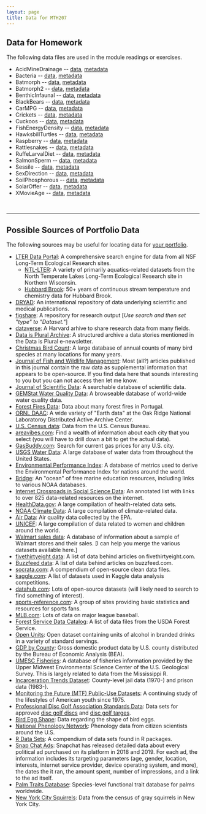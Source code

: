 ```yaml
---
layout: page
title: Data for MTH207
---
```


## Data for Homework

The following data files are used in the module readings or exercises.

* AcidMineDrainage -- [data](https://raw.githubusercontent.com/droglenc/NCData/master/AcidMineDrainage.csv), [metadata](https://raw.githubusercontent.com/droglenc/NCData/master/AcidMineDrainage_meta.txt)
* Bacteria -- [data](https://raw.githubusercontent.com/droglenc/NCData/master/Bacteria.csv), [metadata](https://raw.githubusercontent.com/droglenc/NCData/master/Bacteria_meta.txt)
* Batmorph -- [data](https://raw.githubusercontent.com/droglenc/NCData/master/Batmorph.csv), [metadata](https://raw.githubusercontent.com/droglenc/NCData/master/Batmorph_meta.txt)
* Batmorph2 -- [data](https://raw.githubusercontent.com/droglenc/NCData/master/Batmorph2.csv), [metadata](https://raw.githubusercontent.com/droglenc/NCData/master/Batmorph2_meta.txt)
* BenthicInfaunal -- [data](https://raw.githubusercontent.com/droglenc/NCData/master/BenthicInfaunal.csv), [metadata](https://raw.githubusercontent.com/droglenc/NCData/master/BenthicInfaunal_meta.txt)
* BlackBears -- [data](https://raw.githubusercontent.com/droglenc/NCData/master/BlackBears.csv), [metadata](https://raw.githubusercontent.com/droglenc/NCData/master/BlackBears_meta.txt)
* CarMPG -- [data](https://raw.githubusercontent.com/droglenc/NCData/master/CarMPG.csv), [metadata](https://raw.githubusercontent.com/droglenc/NCData/master/CarMPG_meta.txt)
* Crickets -- [data](https://raw.githubusercontent.com/droglenc/NCData/master/Crickets.csv), [metadata](https://raw.githubusercontent.com/droglenc/NCData/master/Crickets_meta.txt)
* Cuckoos -- [data](https://raw.githubusercontent.com/droglenc/NCData/master/Cuckoos.csv), [metadata](https://raw.githubusercontent.com/droglenc/NCData/master/Cuckoos_meta.txt)
* FishEnergyDensity -- [data](https://raw.githubusercontent.com/droglenc/NCData/master/FishEnergyDensity.csv), [metadata](https://raw.githubusercontent.com/droglenc/NCData/master/FishEnergyDensity_meta.txt)
* HawksbillTurtles -- [data](https://raw.githubusercontent.com/droglenc/NCData/master/HawksbillTurtles.csv), [metadata](https://raw.githubusercontent.com/droglenc/NCData/master/HawksbillTurtles_meta.txt)
* Raspberry -- [data](https://raw.githubusercontent.com/droglenc/NCData/master/Raspberry.csv), [metadata](https://raw.githubusercontent.com/droglenc/NCData/master/Raspberry_meta.txt)
* Rattlesnakes -- [data](https://raw.githubusercontent.com/droglenc/NCData/master/Rattlesnakes.csv), [metadata](https://raw.githubusercontent.com/droglenc/NCData/master/Rattlesnakes_meta.txt)
* RuffeLarvalDiet -- [data](https://raw.githubusercontent.com/droglenc/NCData/master/RuffeLarvalDiet.csv), [metadata](https://raw.githubusercontent.com/droglenc/NCData/master/RuffeLarvalDiet_meta.txt)
* SalmonSperm -- [data](https://raw.githubusercontent.com/droglenc/NCData/master/SalmonSperm.csv), [metadata](https://raw.githubusercontent.com/droglenc/NCData/master/SalmonSperm_meta.txt)
* Sessile -- [data](https://raw.githubusercontent.com/droglenc/NCData/master/Sessile.csv), [metadata](https://raw.githubusercontent.com/droglenc/NCData/master/Sessile_meta.txt)
* SexDirection -- [data](https://raw.githubusercontent.com/droglenc/NCData/master/SexDirection.csv), [metadata](https://raw.githubusercontent.com/droglenc/NCData/master/SexDirection_meta.txt)
* SoilPhosphorous -- [data](https://raw.githubusercontent.com/droglenc/NCData/master/SoilPhosphorous.csv), [metadata](https://raw.githubusercontent.com/droglenc/NCData/master/SoilPhosphorous_meta.txt)
* SolarOffer -- [data](https://raw.githubusercontent.com/droglenc/NCData/master/SolarOffer.csv), [metadata](https://raw.githubusercontent.com/droglenc/NCData/master/SolarOffer_meta.txt)
* XMovieAge -- [data](https://raw.githubusercontent.com/droglenc/NCData/master/XMovieAge.csv), [metadata](https://raw.githubusercontent.com/droglenc/NCData/master/XMovieAge_meta.txt)

<br>

----

## Possible Sources of Portfolio Data

The following sources may be useful for locating data for [your portfolio](Syllabus-Current#portfolio).

* [LTER Data Portal](https://portal.lternet.edu/nis/home.jsp#): A comprehensive search engine for data from all NSF Long-Term Ecological Research sites.
    * [NTL-LTER](https://lter.limnology.wisc.edu/data): A variety of primarily aquatics-related datasets from the North Temperate Lakes Long-Term Ecological Research site in Northern Wisconsin.
    * [Hubbard Brook](https://portal.lternet.edu/nis/mapbrowse?packageid=knb-lter-hbr.208.2): 50+ years of continuous stream temperature and chemistry data for Hubbard Brook.
* [DRYAD](http://www.datadryad.org/): An international repository of data underlying scientific and medical publications.
* [figshare](https://figshare.com/): A repository for research output [*Use search and then set "type" to "Dataset."*]
* [dataverse](https://dataverse.harvard.edu/): A Harvard arhive to share research data from many fields.
* [Data is Plural Archive](https://docs.google.com/spreadsheets/d/1wZhPLMCHKJvwOkP4juclhjFgqIY8fQFMemwKL2c64vk/edit#gid=0): A structured archive a data stories mentioned in the Data is Plural e-newsletter.
* [Christmas Bird Count](http://netapp.audubon.org/CBCObservation/): A large database of annual counts of many bird species at many locations for many years.
* [Journal of Fish and Wildlife Management](http://fwspubs.org/): Most (all?) articles published in this journal contain the raw data as supplemental information that appears to be open-source. If you find data here that sounds interesting to you but you can not access then let me know.
* [Journal of Scientific Data](https://www.nature.com/sdata/): A searchable database of scientific data.
* [GEMStat Water Quality Data](https://gemstat.org/data/): A browseable database of world-wide water quality data.
* [Forest Fires Data](https://archive.ics.uci.edu/ml/datasets/Forest+Fires): Data about many forest fires in Portugal.
* [ORNL DAAC](https://daac.ornl.gov/): A wide variety of "Earth data" at the Oak Ridge National Laboratoroy Distributed Active Archive Center.
* [U.S. Census data](https://www.census.gov/): Data from the U.S. Census Bureau.
* [areavibes.com](https://www.areavibes.com/): Find a wealth of information about each city that you select (you will have to drill down a bit to get the actual data).
* [GasBuddy.com](https://www.gasbuddy.com/): Search for current gas prices for any U.S. city.
* [USGS Water Data](https://waterdata.usgs.gov/nwis/rt): A large database of water data from throughout the United States.
* [Environmental Performance Index](https://epi.envirocenter.yale.edu/epi-downloads): A database of metrics used to derive the Environmental Performance Index for nations around the world. 
* [Bridge](http://www2.vims.edu/bridge/search/bridge1output_menu.cfm?q=data): An "ocean" of free marine education resources, including links to various NOAA databases.
* [Internet Crossroads in Social Science Data](https://www.disc.wisc.edu/newcrossroads/index.asp): An annotated list with links to over 825 data-related resources on the internet.
* [HealthData.gov](https://healthdata.gov/): A large compilation of health-related data sets.
* [NOAA Climate Data](https://www.ncdc.noaa.gov/data-access/quick-links): A large compilation of climate-related data.
* [Air Data](https://www.epa.gov/outdoor-air-quality-data): Air quality data collected by the EPA.
* [UNICEF](https://data.unicef.org/): A large compilation of data related to women and children around the world.
* [Walmart sales data](https://www.kaggle.com/c/walmart-recruiting-store-sales-forecasting/data): A database of information about a sample of Walmart stores and their sales. [I can help you merge the various datasets available here.]
* [fivethirtyeight data](https://data.fivethirtyeight.com/): A list of data behind articles on fivethirtyeight.com.
* [Buzzfeed data](https://github.com/BuzzFeedNews/everything): A list of data behind articles on buzzfeed.com.
* [socrata.com](https://opendata.socrata.com/): A compendium of open-source clean data files.
* [kaggle.com](https://www.kaggle.com/datasets): A list of datasets used in Kaggle data analysis competitions.
* [datahub.com](https://old.datahub.io/dataset): Lots of open-source datasets (will likely need to search to find something of interest).
* [sports-reference.com](https://www.sports-reference.com/): A group of sites providing basic statistics and resources for sports fans.
* [MLB.com](https://www.mlb.com/): Lots of data on major league baseball.
* [Forest Service Data Catalog](https://www.fs.usda.gov/rds/archive/Catalog): A list of data files from the USDA Forest Service.
* [Open Units](https://www.getthedata.com/open-units): Open dataset containing units of alcohol in branded drinks in a variety of standard servings.
* [GDP by County](https://www.bea.gov/news/2018/prototype-gross-domestic-product-county-2012-2015): Gross domestic product data by U.S. county distributed by the Bureau of Economic Analysis (BEA).
* [UMESC Fisheries](https://www.umesc.usgs.gov/data_library/fisheries/fish1_query.shtml): A database of fisheries information provided by the Upper Midwest Environmental Science Center of the U.S. Geological Survey. This is largely related to data from the Mississippi R.
* [Incarceration Trends Dataset](https://github.com/vera-institute/incarceration_trends): County-level jail data (1970-) and prison data (1983-).
* [Monitoring the Future (MTF) Public-Use Datasets](https://www.icpsr.umich.edu/icpsrweb/NAHDAP/series/35/variables): A continuing study of the lifestyles of American youth since 1975.
* [Professional Disc Golf Association Standards Data](https://www.pdga.com/pdga-documents/technical-standards): Data sets for approved [disc golf discs](https://www.pdga.com/files/pdga_approved_discs_021319a.xls) and [disc golf targes](https://www.pdga.com/files/pdga_approved_targets_100818.xls).
* [Bird Egg Shape](http://science.sciencemag.org/content/suppl/2017/06/21/356.6344.1249.DC1): Data regarding the shape of bird eggs.
* [National Phenology Network](https://www.usanpn.org/data/observational): Phenology data from citizen scientists around the U.S.
* [R Data Sets](https://vincentarelbundock.github.io/Rdatasets/datasets.html): A compendium of data sets found in R packages.
* [Snap Chat Ads](https://www.snap.com/en-US/political-ads/): Snapchat has released detailed data about every political ad purchased on its platform in 2018 and 2019. For each ad, the information includes its targeting parameters (age, gender, location, interests, internet service provider, device operating system, and more), the dates the it ran, the amount spent, number of impressions, and a link to the ad itself. 
* [Palm Traits Database](https://datadryad.org/stash/dataset/doi:10.5061/dryad.ts45225): Species-level functional trait database for palms worldwide.
* [New York City Squirrels](https://github.com/mine-cetinkaya-rundel/nycsquirrels18): Data from the census of gray squirrels in New York City.
